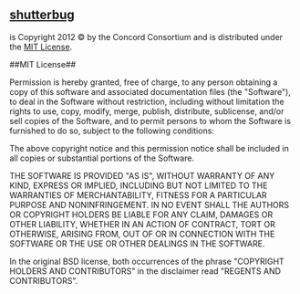 ## [shutterbug](https://github.com/concord-consortium/shutterbug) ##
is Copyright 2012 ©  by the Concord Consortium and is distributed under the [MIT License](http://www.opensource.org/licenses/MIT).

##MIT License##

Permission is hereby granted, free of charge, to any person obtaining
a copy of this software and associated documentation files (the
"Software"), to deal in the Software without restriction, including
without limitation the rights to use, copy, modify, merge, publish,
distribute, sublicense, and/or sell copies of the Software, and to
permit persons to whom the Software is furnished to do so, subject to
the following conditions:

The above copyright notice and this permission notice shall be
included in all copies or substantial portions of the Software.

THE SOFTWARE IS PROVIDED "AS IS", WITHOUT WARRANTY OF ANY KIND,
EXPRESS OR IMPLIED, INCLUDING BUT NOT LIMITED TO THE WARRANTIES OF
MERCHANTABILITY, FITNESS FOR A PARTICULAR PURPOSE AND
NONINFRINGEMENT. IN NO EVENT SHALL THE AUTHORS OR COPYRIGHT HOLDERS BE
LIABLE FOR ANY CLAIM, DAMAGES OR OTHER LIABILITY, WHETHER IN AN ACTION
OF CONTRACT, TORT OR OTHERWISE, ARISING FROM, OUT OF OR IN CONNECTION
WITH THE SOFTWARE OR THE USE OR OTHER DEALINGS IN THE SOFTWARE.

In the original BSD license, both occurrences of the phrase "COPYRIGHT HOLDERS AND CONTRIBUTORS" in the disclaimer read "REGENTS AND CONTRIBUTORS".
